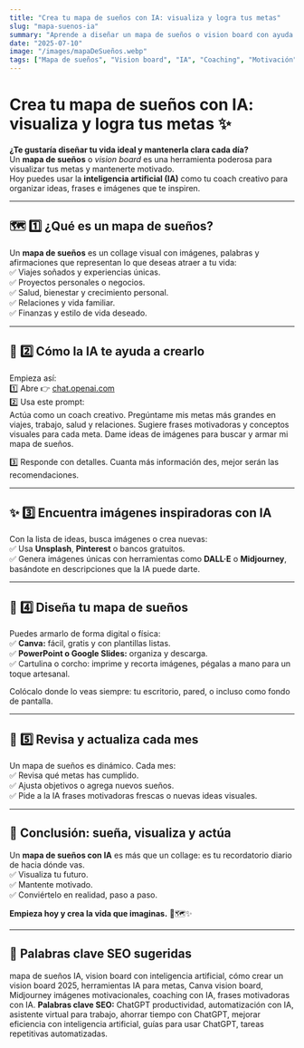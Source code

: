 ```yaml
---
title: "Crea tu mapa de sueños con IA: visualiza y logra tus metas"
slug: "mapa-suenos-ia"
summary: "Aprende a diseñar un mapa de sueños o vision board con ayuda de la inteligencia artificial. Organiza tus metas, encuentra imágenes motivadoras y mantén tu visión clara."
date: "2025-07-10"
image: "/images/mapaDeSueños.webp"
tags: ["Mapa de sueños", "Vision board", "IA", "Coaching", "Motivación", "Productividad", "Visualización de metas", "DALL·E", "Midjourney", "Canva"]
---
```


# Crea tu mapa de sueños con IA: visualiza y logra tus metas ✨

**¿Te gustaría diseñar tu vida ideal y mantenerla clara cada día?**  
Un **mapa de sueños** o *vision board* es una herramienta poderosa para visualizar tus metas y mantenerte motivado.  
Hoy puedes usar la **inteligencia artificial (IA)** como tu coach creativo para organizar ideas, frases e imágenes que te inspiren.

---

## 🗺️ 1️⃣ ¿Qué es un mapa de sueños?

Un **mapa de sueños** es un collage visual con imágenes, palabras y afirmaciones que representan lo que deseas atraer a tu vida:  
✅ Viajes soñados y experiencias únicas.  
✅ Proyectos personales o negocios.  
✅ Salud, bienestar y crecimiento personal.  
✅ Relaciones y vida familiar.  
✅ Finanzas y estilo de vida deseado.

---

## 🤖 2️⃣ Cómo la IA te ayuda a crearlo

Empieza así:  
1️⃣ Abre 👉 [chat.openai.com](https://chat.openai.com/)  
2️⃣ Usa este prompt:  
Actúa como un coach creativo.
Pregúntame mis metas más grandes en viajes, trabajo, salud y relaciones.
Sugiere frases motivadoras y conceptos visuales para cada meta.
Dame ideas de imágenes para buscar y armar mi mapa de sueños.

3️⃣ Responde con detalles. Cuanta más información des, mejor serán las recomendaciones.

---

## ✨ 3️⃣ Encuentra imágenes inspiradoras con IA

Con la lista de ideas, busca imágenes o crea nuevas:  
✅ Usa **Unsplash**, **Pinterest** o bancos gratuitos.  
✅ Genera imágenes únicas con herramientas como **DALL·E** o **Midjourney**, basándote en descripciones que la IA puede darte.

---

## 🎨 4️⃣ Diseña tu mapa de sueños

Puedes armarlo de forma digital o física:  
✅ **Canva:** fácil, gratis y con plantillas listas.  
✅ **PowerPoint o Google Slides:** organiza y descarga.  
✅ Cartulina o corcho: imprime y recorta imágenes, pégalas a mano para un toque artesanal.

Colócalo donde lo veas siempre: tu escritorio, pared, o incluso como fondo de pantalla.

---

## 🔄 5️⃣ Revisa y actualiza cada mes

Un mapa de sueños es dinámico. Cada mes:  
✅ Revisa qué metas has cumplido.  
✅ Ajusta objetivos o agrega nuevos sueños.  
✅ Pide a la IA frases motivadoras frescas o nuevas ideas visuales.

---

## 🚀 Conclusión: sueña, visualiza y actúa

Un **mapa de sueños con IA** es más que un collage: es tu recordatorio diario de hacia dónde vas.  
✅ Visualiza tu futuro.  
✅ Mantente motivado.  
✅ Conviértelo en realidad, paso a paso.

**Empieza hoy y crea la vida que imaginas.** 🌟🗺️✨

---

## 📌 Palabras clave SEO sugeridas

mapa de sueños IA, vision board con inteligencia artificial, cómo crear un vision board 2025, herramientas IA para metas, Canva vision board, Midjourney imágenes motivacionales, coaching con IA, frases motivadoras con IA.
**Palabras clave SEO:** ChatGPT productividad, automatización con IA, asistente virtual para trabajo, ahorrar tiempo con ChatGPT, mejorar eficiencia con inteligencia artificial, guías para usar ChatGPT, tareas repetitivas automatizadas.
